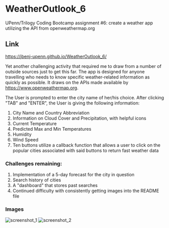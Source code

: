# WeatherOutlook_6
UPenn/Trilogy Coding Bootcamp assignment #6: create a weather app utilizing the API from openweathermap.org

## Link
https://jbenj-upenn.github.io/WeatherOutlook_6/

Yet another challenging activity that required me to draw from a number of outside sources just to get this far. The app is designed for anyone travelling who needs to know specific weather-related information as quickly as possible. It draws on the APIs made available by https://www.openweathermap.org. 

The User is prompted to enter the city name of her/his choice. After clicking "TAB" and "ENTER", the User is giving the following information:
1. City Name and Country Abbreviation
2. Information on Cloud Cover and Precipitation, with helpful icons
3. Current Temperature
4. Predicted Max and Min Temperatures
5. Humidity
6. Wind Speed
7. Ten buttons utilize a callback function that allows a user to click on the popular cities associated with said buttons to return fast weather data

### Challenges remaining:
1. Implementation of a 5-day forecast for the city in question
2. Search history of cities
3. A "dashboard" that stores past searches
4. Continued difficulty with consistently getting images into the README file

### Images
![screenshot_1](https://user-images.githubusercontent.com/59940368/80397788-b1e72e80-8884-11ea-8ef1-cbe2cd765633.png)
![screenshot_2](https://user-images.githubusercontent.com/59940368/80397789-b1e72e80-8884-11ea-9d7d-c4120228184f.png)

